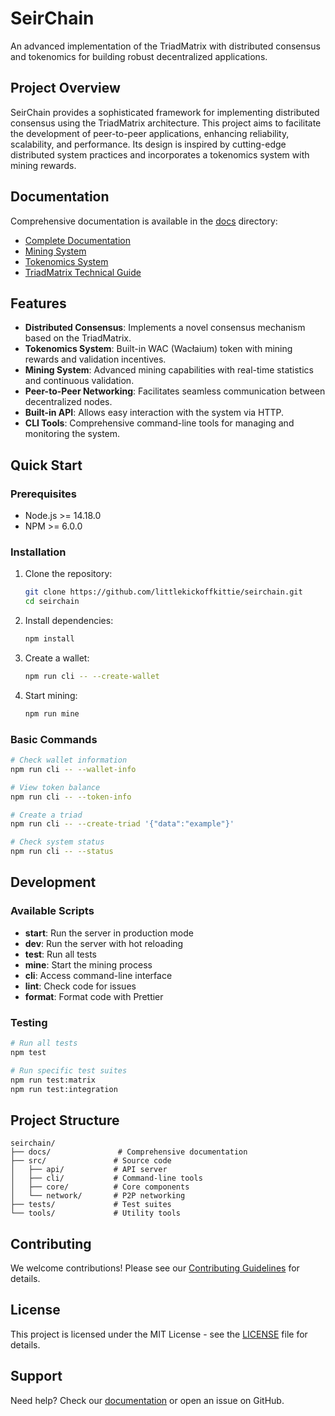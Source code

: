 # SeirChain

An advanced implementation of the TriadMatrix with distributed consensus and tokenomics for building robust decentralized applications.

## Project Overview

SeirChain provides a sophisticated framework for implementing distributed consensus using the TriadMatrix architecture. This project aims to facilitate the development of peer-to-peer applications, enhancing reliability, scalability, and performance. Its design is inspired by cutting-edge distributed system practices and incorporates a tokenomics system with mining rewards.

## Documentation

Comprehensive documentation is available in the [docs](docs) directory:

- [Complete Documentation](docs/README.md)
- [Mining System](docs/mining/README.md)
- [Tokenomics System](docs/tokenomics/README.md)
- [TriadMatrix Technical Guide](docs/triad-matrix/README.md)

## Features

- **Distributed Consensus**: Implements a novel consensus mechanism based on the TriadMatrix.
- **Tokenomics System**: Built-in WAC (Wacłaium) token with mining rewards and validation incentives.
- **Mining System**: Advanced mining capabilities with real-time statistics and continuous validation.
- **Peer-to-Peer Networking**: Facilitates seamless communication between decentralized nodes.
- **Built-in API**: Allows easy interaction with the system via HTTP.
- **CLI Tools**: Comprehensive command-line tools for managing and monitoring the system.

## Quick Start

### Prerequisites
- Node.js >= 14.18.0
- NPM >= 6.0.0

### Installation

1. Clone the repository:
   ```bash
   git clone https://github.com/littlekickoffkittie/seirchain.git
   cd seirchain
   ```

2. Install dependencies:
   ```bash
   npm install
   ```

3. Create a wallet:
   ```bash
   npm run cli -- --create-wallet
   ```

4. Start mining:
   ```bash
   npm run mine
   ```

### Basic Commands

```bash
# Check wallet information
npm run cli -- --wallet-info

# View token balance
npm run cli -- --token-info

# Create a triad
npm run cli -- --create-triad '{"data":"example"}'

# Check system status
npm run cli -- --status
```

## Development

### Available Scripts

- **start**: Run the server in production mode
- **dev**: Run the server with hot reloading
- **test**: Run all tests
- **mine**: Start the mining process
- **cli**: Access command-line interface
- **lint**: Check code for issues
- **format**: Format code with Prettier

### Testing

```bash
# Run all tests
npm test

# Run specific test suites
npm run test:matrix
npm run test:integration
```

## Project Structure

```
seirchain/
├── docs/               # Comprehensive documentation
├── src/               # Source code
│   ├── api/           # API server
│   ├── cli/           # Command-line tools
│   ├── core/          # Core components
│   └── network/       # P2P networking
├── tests/             # Test suites
└── tools/             # Utility tools
```

## Contributing

We welcome contributions! Please see our [Contributing Guidelines](docs/CONTRIBUTING.md) for details.

## License

This project is licensed under the MIT License - see the [LICENSE](LICENSE) file for details.

## Support

Need help? Check our [documentation](docs) or open an issue on GitHub.
